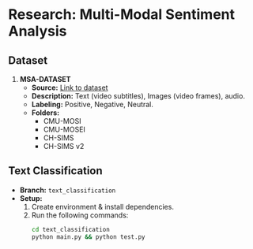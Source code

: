 # Research: Multi-Modal Sentiment Analysis

## Dataset

1. **MSA-DATASET**
    - **Source:** [Link to dataset](https://drive.google.com/drive/folders/1A2S4pqCHryGmiqnNSPLv7rEg63WvjCSk)
    - **Description:** Text (video subtitles), Images (video frames), audio.
    - **Labeling:** Positive, Negative, Neutral.
    - **Folders:**
        - CMU-MOSI
        - CMU-MOSEI
        - CH-SIMS
        - CH-SIMS v2

## Text Classification

- **Branch:** `text_classification`
- **Setup:**
    1. Create environment & install dependencies.
    2. Run the following commands:
        ```bash
        cd text_classification
        python main.py && python test.py
        ```
